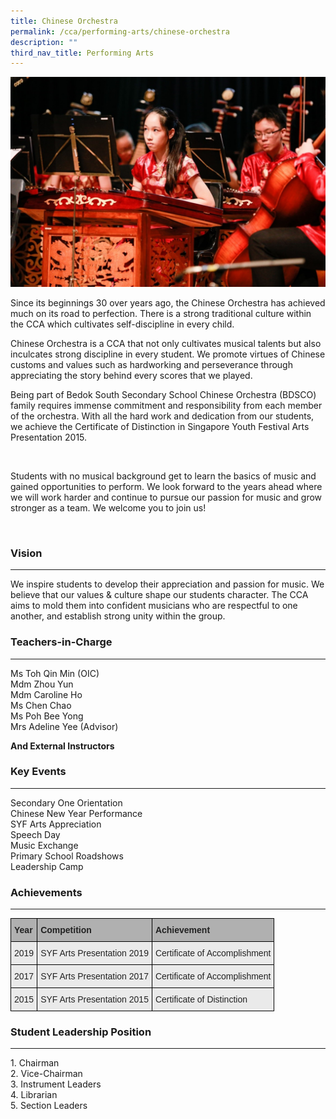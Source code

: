```yaml
---
title: Chinese Orchestra
permalink: /cca/performing-arts/chinese-orchestra
description: ""
third_nav_title: Performing Arts
---
```

![Chinese Orchestra](/images/Chinese%20Orchestra.jpg)

Since its beginnings 30 over years ago, the Chinese Orchestra has achieved much on its road to perfection. There is a strong traditional culture within the CCA which cultivates self-discipline in every child. 

Chinese Orchestra is a CCA that not only cultivates musical talents but also inculcates strong discipline in every student. We promote virtues of Chinese customs and values such as hardworking and perseverance through appreciating the story behind every scores that we played. 

Being part of Bedok South Secondary School Chinese Orchestra (BDSCO) family requires immense commitment and responsibility from each member of the orchestra. With all the hard work and dedication from our students, we achieve the Certificate of Distinction in Singapore Youth Festival Arts Presentation 2015. 

    

Students with no musical background get to learn the basics of music and gained opportunities to perform. We look forward to the years ahead where we will work harder and continue to pursue our passion for music and grow stronger as a team. We welcome you to join us!   

   

### Vision
------

We inspire students to develop their appreciation and passion for music. We believe that our values & culture shape our students character. The CCA aims to mold them into confident musicians who are respectful to one another, and establish strong unity within the group.

### Teachers-in-Charge
------------------

Ms Toh Qin Min (OIC) <br>
Mdm Zhou Yun  <br>
Mdm Caroline Ho   <br>
Ms Chen Chao   <br>
Ms Poh Bee Yong   <br>
Mrs Adeline Yee (Advisor)  
  

**And External Instructors** 

### Key Events
----------

Secondary One Orientation <br>
Chinese New Year Performance   <br>
SYF Arts Appreciation    <br>
Speech Day   <br>
Music Exchange   <br>
Primary School Roadshows  <br> 
Leadership Camp  

### Achievements
------------

<style type="text/css">
.tg  {border-collapse:collapse;border-spacing:0;}
.tg td{border-color:black;border-style:solid;border-width:1px;font-family:Arial, sans-serif;font-size:14px;
  overflow:hidden;padding:10px 5px;word-break:normal;}
.tg th{border-color:black;border-style:solid;border-width:1px;font-family:Arial, sans-serif;font-size:14px;
  font-weight:normal;overflow:hidden;padding:10px 5px;word-break:normal;}
.tg .tg-xxiv{background-color:#B0B0B0;color:#222;font-weight:bold;text-align:left;vertical-align:middle}
.tg .tg-bvia{background-color:#EAEAEA;color:#222;text-align:left;vertical-align:middle}
</style>
<table class="tg">
<thead>
  <tr>
    <th class="tg-xxiv"><span style="color:#222;background-color:#B0B0B0">Year</span></th>
    <th class="tg-xxiv"><span style="color:#222;background-color:#B0B0B0">Competition</span></th>
    <th class="tg-xxiv"><span style="color:#222;background-color:#B0B0B0">Achievement</span></th>
  </tr>
</thead>
<tbody>
  <tr>
    <td class="tg-bvia"><span style="color:#222;background-color:#EAEAEA">2019</span></td>
    <td class="tg-bvia"><span style="color:#222;background-color:#EAEAEA">SYF Arts Presentation 2019</span></td>
    <td class="tg-bvia"><span style="color:#222;background-color:#EAEAEA">Certificate of Accomplishment</span></td>
  </tr>
  <tr>
    <td class="tg-bvia"><span style="color:#222;background-color:#EAEAEA">2017</span></td>
    <td class="tg-bvia"><span style="color:#222;background-color:#EAEAEA">SYF Arts Presentation 2017 </span></td>
    <td class="tg-bvia"><span style="color:#222;background-color:#EAEAEA">Certificate of Accomplishment</span><br></td>
  </tr>
  <tr>
    <td class="tg-bvia"><span style="color:#222;background-color:#EAEAEA">2015</span></td>
    <td class="tg-bvia"><span style="color:#222;background-color:#EAEAEA">SYF Arts Presentation 2015</span></td>
    <td class="tg-bvia"><span style="color:#222;background-color:#EAEAEA">Certificate of Distinction</span></td>
  </tr>
</tbody>
</table>

### Student Leadership Position
---------------------------

1\. Chairman  
2\. Vice-Chairman  
3\. Instrument Leaders  
4\. Librarian  
5\. Section Leaders